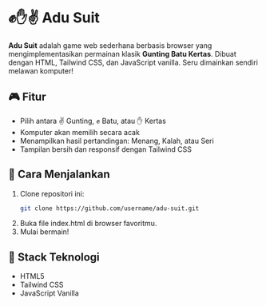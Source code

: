 # ✊✋✌️ Adu Suit

**Adu Suit** adalah game web sederhana berbasis browser yang mengimplementasikan permainan klasik **Gunting Batu Kertas**. Dibuat dengan HTML, Tailwind CSS, dan JavaScript vanilla. Seru dimainkan sendiri melawan komputer!

## 🎮 Fitur

- Pilih antara ✌️ Gunting, ✊ Batu, atau ✋ Kertas
- Komputer akan memilih secara acak
- Menampilkan hasil pertandingan: Menang, Kalah, atau Seri
- Tampilan bersih dan responsif dengan Tailwind CSS

## 🧪 Cara Menjalankan

1. Clone repositori ini:
   ```bash
   git clone https://github.com/username/adu-suit.git
   ```
2. Buka file index.html di browser favoritmu.
3. Mulai bermain!

## 🚀 Stack Teknologi

- HTML5
- Tailwind CSS
- JavaScript Vanilla
